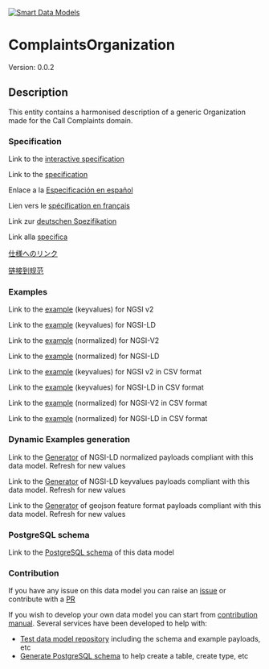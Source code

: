 [![Smart Data Models](https://smartdatamodels.org/wp-content/uploads/2022/01/SmartDataModels_logo.png "Logo")](https://smartdatamodels.org)
# ComplaintsOrganization
Version: 0.0.2

## Description 

This entity contains a harmonised description of a generic Organization made for the Call Complaints domain.
### Specification

Link to the [interactive specification](https://swagger.lab.fiware.org/?url=https://smart-data-models.github.io/dataModel.CallComplaints/ComplaintsOrganization/swagger.yaml)

Link to the [specification](https://github.com/smart-data-models/dataModel.CallComplaints/blob/master/ComplaintsOrganization/doc/spec.md)

Enlace a la [Especificación en español](https://github.com/smart-data-models/dataModel.CallComplaints/blob/master/ComplaintsOrganization/doc/spec_ES.md)

Lien vers le [spécification en français](https://github.com/smart-data-models/dataModel.CallComplaints/blob/master/ComplaintsOrganization/doc/spec_FR.md)

Link zur [deutschen Spezifikation](https://github.com/smart-data-models/dataModel.CallComplaints/blob/master/ComplaintsOrganization/doc/spec_DE.md)

Link alla [specifica](https://github.com/smart-data-models/dataModel.CallComplaints/blob/master/ComplaintsOrganization/doc/spec_IT.md)

[仕様へのリンク](https://github.com/smart-data-models/dataModel.CallComplaints/blob/master/ComplaintsOrganization/doc/spec_JA.md)

[链接到规范](https://github.com/smart-data-models/dataModel.CallComplaints/blob/master/ComplaintsOrganization/doc/spec_ZH.md)
### Examples

Link to the [example](https://smart-data-models.github.io/dataModel.CallComplaints/ComplaintsOrganization/examples/example.json) (keyvalues) for NGSI v2

Link to the [example](https://smart-data-models.github.io/dataModel.CallComplaints/ComplaintsOrganization/examples/example.jsonld) (keyvalues) for NGSI-LD

Link to the [example](https://smart-data-models.github.io/dataModel.CallComplaints/ComplaintsOrganization/examples/example-normalized.json) (normalized) for NGSI-V2

Link to the [example](https://smart-data-models.github.io/dataModel.CallComplaints/ComplaintsOrganization/examples/example-normalized.jsonld) (normalized) for NGSI-LD

Link to the [example](https://smart-data-models.github.io/dataModel.CallComplaints/ComplaintsOrganization/examples/example.json.csv) (keyvalues) for NGSI v2 in CSV format

Link to the [example](https://smart-data-models.github.io/dataModel.CallComplaints/ComplaintsOrganization/examples/example.jsonld.csv) (keyvalues) for NGSI-LD in CSV format

Link to the [example](https://smart-data-models.github.io/dataModel.CallComplaints/ComplaintsOrganization/examples/example-normalized.json.csv) (normalized) for NGSI-V2 in CSV format

Link to the [example](https://smart-data-models.github.io/dataModel.CallComplaints/ComplaintsOrganization/examples/example-normalized.jsonld.csv) (normalized) for NGSI-LD in CSV format
### Dynamic Examples generation

Link to the [Generator](https://smartdatamodels.org/extra/ngsi-ld_generator.php?schemaUrl=https://raw.githubusercontent.com/smart-data-models/dataModel.CallComplaints/master/ComplaintsOrganization/schema.json&email=info@smartdatamodels.org) of NGSI-LD normalized payloads compliant with this data model. Refresh for new values

Link to the [Generator](https://smartdatamodels.org/extra/ngsi-ld_generator_keyvalues.php?schemaUrl=https://raw.githubusercontent.com/smart-data-models/dataModel.CallComplaints/master/ComplaintsOrganization/schema.json&email=info@smartdatamodels.org) of NGSI-LD keyvalues payloads compliant with this data model. Refresh for new values

Link to the [Generator](https://smartdatamodels.org/extra/geojson_features_generator.php?schemaUrl=https://raw.githubusercontent.com/smart-data-models/dataModel.CallComplaints/master/ComplaintsOrganization/schema.json&email=info@smartdatamodels.org) of geojson feature format payloads compliant with this data model. Refresh for new values
### PostgreSQL schema

Link to the [PostgreSQL schema](https://smart-data-models.github.io/dataModel.CallComplaints/ComplaintsOrganization/schema.sql) of this data model
### Contribution

 If you have any issue on this data model you can raise an [issue](https://github.com/smart-data-models/dataModel.CallComplaints/issues)  or contribute with a [PR](https://github.com/smart-data-models/dataModel.CallComplaints/pulls)

 If you wish to develop your own data model you can start from [contribution manual](https://bit.ly/contribution_manual). Several services have been developed to help with: 
 - [Test data model repository](https://smartdatamodels.org/index.php/data-models-contribution-api/) including the schema and example payloads, etc
 - [Generate PostgreSQL schema](https://smartdatamodels.org/index.php/sql-service/) to help create a table, create type, etc